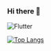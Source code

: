 ### Hi there 👋

![Flutter](https://img.shields.io/badge/Flutter-%2302569B.svg?style=for-the-badge&logo=Flutter&logoColor=white)

[![Top Langs](https://github-readme-stats.vercel.app/api/top-langs/?username=DhrumilShah11&layout=compact)](https://github.com/DhrumilShah11)

<!--
**DhrumilShah11/DhrumilShah11** is a ✨ _special_ ✨ repository because its `README.md` (this file) appears on your GitHub profile.

Here are some ideas to get you started:



- 🔭 I’m currently working on ...
- 🌱 I’m currently learning ...
- 👯 I’m looking to collaborate on ...
- 🤔 I’m looking for help with ...
- 💬 Ask me about ...
- 📫 How to reach me: ...
- 😄 Pronouns: ...
- ⚡ Fun fact: ...
-->
